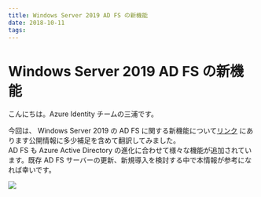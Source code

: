 ```yaml
---
title: Windows Server 2019 AD FS の新機能
date: 2018-10-11
tags:
---
```

# Windows Server 2019 AD FS の新機能
こんにちは。Azure Identity チームの三浦です。  
  
今回は、 Windows Server 2019 の AD FS に関する新機能について[リンク](https://docs.microsoft.com/en-us/windows-server/identity/ad-fs/overview/whats-new-active-directory-federation-services-windows-server) にあります公開情報に多少補足を含めて翻訳してみました。  
AD FS も Azure Active Directory の進化に合わせて様々な機能が追加されています。既存 AD FS サーバーの更新、新規導入を検討する中で本情報が参考になれば幸いです。  
  
![](./active-directory-federation-service/2019adfs.png)